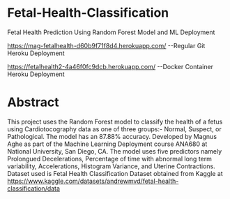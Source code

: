 # Fetal-Health-Classification
Fetal Health Prediction Using Random Forest Model and ML Deployment

https://mag-fetalhealth-d60b9f71f8d4.herokuapp.com/  --Regular Git Heroku Deployment

https://fetalhealth2-4a46f0fc9dcb.herokuapp.com/  --Docker Container Heroku Deployment

# Abstract 
This project uses the Random Forest model to classify the health of a fetus using Cardiotocography data as one of three groups:- Normal, Suspect, or Pathological. The model has an 87.88% accuracy.
Developed by Magnus Aghe as part of the Machine Learning Deployment course ANA680 at National University, San Diego, CA.
The model uses five predictors namely Prolongued Decelerations, Percentage of time with abnormal long term variability, Accelerations, Histogram Variance, and Uterine Contractions. 
Dataset used is Fetal Health Classification Dataset obtained from Kaggle at https://www.kaggle.com/datasets/andrewmvd/fetal-health-classification/data 
